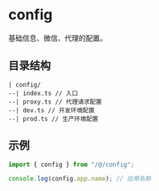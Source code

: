 # config

基础信息、微信、代理的配置。

## 目录结构

```
| config/
--| index.ts // 入口
--| proxy.ts // 代理请求配置
--| dev.ts // 开发环境配置
--| prod.ts // 生产环境配置

```

## 示例

```ts
import { config } from "/@/config";

console.log(config.app.name); // 应用名称
```
